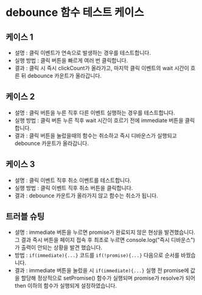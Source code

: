 # debounce 함수 테스트 케이스

## 케이스 1

- 설명 : 클릭 이벤트가 연속으로 발생하는 경우를 테스트합니다.
- 실행 방법 : 클릭 버튼을 빠르게 여러 번 클릭합니다.
- 결과 : 클릭 시 즉시 clickCount가 올라가고, 마지막 클릭 이벤트의 wait 시간이 흐른 뒤 debounce 카운트가 올라갑니다.

## 케이스 2

- 설명 : 클릭 버튼을 누른 직후 다른 이벤트 실행하는 경우를 테스트합니다.
- 실행 방법 : 클릭 버튼 누른 직후 wait 시간이 흐르기 전에 immediate 버튼을 클릭합니다.
- 결과 : 클릭 버튼을 눌렀을때의 함수는 취소하고 즉시 디바운스가 실행되고 debounce 카운트가 올라갑니다.

## 케이스 3

- 설명 : 클릭 이벤트 직후 취소 이벤트를 테스트합니다.
- 실행 방법 : 클릭 이벤트 직후 취소 버튼을 클릭합니다.
- 결과 : debounce 카운트가 올라가지 않고 함수는 취소가 됩니다.

## 트러블 슈팅

- 설명 : immediate 버튼을 누르면 promise가 완료되지 않은 현상을 발견했습니다. 그 결과 즉시 버튼을 페이지 접속 후 최초로 누르면 console.log("즉시 디바운스")가 출력이 안되는 상황을 발견 했습니다.
- 방법 : `if(immediate){...}` 코드를 `if(!promise){...}` 다음으로 순서를 바꿨습니다.
- 결과 : immediate 버튼을 눌렀을 시 `if(immediate){...}` 실행 전 promise에 값을 할당해 정상적으로 setPromise() 함수가 실행되며 promise가 resolve가 되어 then 이하의 함수가 실행되게 설정하였습니다.
